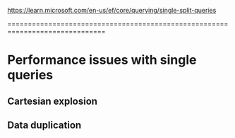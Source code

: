 https://learn.microsoft.com/en-us/ef/core/querying/single-split-queries

==============================================================================
# Performance issues with single queries

## Cartesian explosion

## Data duplication
